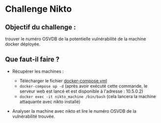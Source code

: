 # Challenge Nikto

## Objectif du challenge : 
trouver le numéro OSVDB de la potentielle vulnérabilité de la machine docker déployée.

## Que faut-il faire ?
* Récupérer les machines : 
    * Télécharger le fichier [docker-compose.yml](./docker-compose.yml)
    * ```docker-compose up -d``` (après avoir exécuté cette commande, le serveur web est lancé et est disponible à l'adresse : 10.5.0.2)
    * ```docker exec -it nikto_machine /bin/bash``` (cela lancera la machine attaquante avec nikto installé)

* Analyser la machine avec nikto et lire le numéro OSVDB de la vulnérabilité trouvée.
